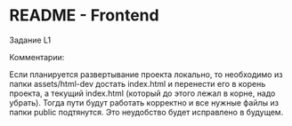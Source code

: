 # README - Frontend

Задание L1


Комментарии:


Если планируется развертывание проекта локально, то необходимо из папки assets/html-dev достать index.html и перенести его в корень проекта, а текущий index.html (который до этого лежал в корне, надо убрать). Тогда пути будут работать корректно и все нужные файлы из папки public подтянутся. Это неудобство будет исправлено в будущем. 
